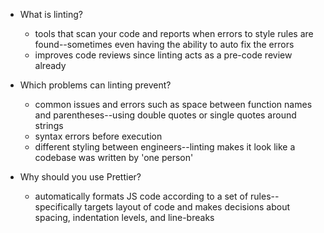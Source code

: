 - What is linting?
  - tools that scan your code and reports when errors to style rules are found--sometimes even having the ability to auto fix the errors
  - improves code reviews since linting acts as a pre-code review already

- Which problems can linting prevent?
  - common issues and errors such as space between function names and parentheses--using double quotes or single quotes around strings
  - syntax errors before execution
  - different styling between engineers--linting makes it look like a codebase was written by 'one person'

- Why should you use Prettier?
  - automatically formats JS code according to a set of rules--specifically targets layout of code and makes decisions about spacing, indentation levels, and line-breaks
